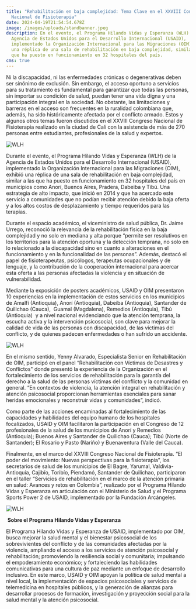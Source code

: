 ```yaml
---
title: "Rehabilitación en baja complejidad: Tema Clave en el XXVIII Congreso
  Nacional de Fisioterapia"
date: 2024-04-19T21:54:54.678Z
image: /images/uploads/standbanner.jpeg
description: En el evento, el Programa Hilando Vidas y Esperanza (WLH) de la
  Agencia de Estados Unidos para el Desarrollo Internacional (USAID),
  implementado la Organización Internacional para las Migraciones (OIM), exhibió
  una réplica de una sala de rehabilitación en baja complejidad, similar a las
  que ha puesto en funcionamiento en 32 hospitales del país.
cms: true
---
```

Ni la discapacidad, ni las enfermedades crónicas o degenerativas deben ser sinónimo de exclusión. Sin embargo, el acceso oportuno a servicios para su tratamiento es fundamental para garantizar que todas las personas, sin importar su condición de salud, puedan tener una vida digna y una participación integral en la sociedad. No obstante, las limitaciones y barreras en el acceso son frecuentes en la ruralidad colombiana que, además, ha sido históricamente afectada por el conflicto armado. Estos y algunos otros temas fueron discutidos en el XXVIII Congreso Nacional de Fisioterapia realizado en la ciudad de Cali con la asistencia de más de 270 personas entre estudiantes, profesionales de la salud y expertos.

![WLH](https://colombia.iom.int/sites/g/files/tmzbdl1011/files/images/Notas/standbanner3.jpg)

Durante el evento, el Programa Hilando Vidas y Esperanza (WLH) de la Agencia de Estados Unidos para el Desarrollo Internacional (USAID), implementado la Organización Internacional para las Migraciones (OIM), exhibió una réplica de una sala de rehabilitación en baja complejidad, similar a las que ha puesto en funcionamiento en 32 hospitales del país en municipios como Anorí, Buenos Aires, Pradera, Dabeiba y Tibú. Una estrategia de alto impacto, que inició en 2014 y que ha acercado este servicio a comunidades que no podían recibir atención debido la baja oferta y a los altos costos de desplazamiento y tiempo requeridos para las terapias.

Durante el espacio académico, el viceministro de salud pública, Dr. Jaime Urrego, reconoció la relevancia de la rehabilitación física en la baja complejidad y no solo en mediana y alta porque “permite ser resolutivos en los territorios para la atención oportuna y la detección temprana, no solo en lo relacionado a la discapacidad sino en cuanto a alteraciones en el funcionamiento y en la funcionalidad de las personas”. Además, destacó el papel de fisioterapeutas, psicólogos, terapeutas ocupacionales y de lenguaje, y la contribución de la cooperación internacional para acercar esta oferta a las personas afectadas la violencia y en situación de vulnerabilidad.

Mediante la exposición de posters académicos, USAID y OIM presentaron 10 experiencias en la implementación de estos servicios en los municipios de Amalfí (Antioquia), Anorí (Antioquia), Dabeiba (Antioquia), Santander de Quilichao (Cauca),  Guamal (Magdalena), Remedios (Antioquia), Tibú (Antioquia)  y a nivel nacional evidenciando que la atención temprana, la escucha activa y la intervención psicosocial, son clave para mejorar la calidad de vida de las personas con discapacidad, de las víctimas del conflicto, y de quienes padecen enfermedades o han sufrido un accidente.

![WLH](https://colombia.iom.int/sites/g/files/tmzbdl1011/files/images/Notas/standbanner2.jpg)

En el mismo sentido, Yenny Alvarado, Especialista Senior en Rehabilitación de OIM, participó en el panel “Rehabilitación con Víctimas de Desastres y Conflictos" donde presentó la experiencia de la Organización en el fortalecimiento de los servicios de rehabilitación para la garantía del derecho a la salud de las personas víctimas del conflicto y la comunidad en general. “En contextos de violencia, la atención integral en rehabilitación y atención psicosocial proporcionan herramientas esenciales para sanar heridas emocionales y reconstruir vidas y comunidades”, indicó.

Como parte de las acciones encaminadas al fortalecimiento de las capacidades y habilidades del equipo humano de los hospitales focalizados, USAID y OIM facilitaron la participación en el Congreso de 12 profesionales de la salud de los municipios de Anorí y Remedios (Antioquia); Buenos Aires y Santander de Quilichao (Cauca); Tibú (Norte de Santander); El Rosario y Pasto (Nariño) y Buenaventura (Valle del Cauca).

Finalmente, en el marco del XXVIII Congreso Nacional de Fisioterapia. “El poder del movimiento: Nuevas perspectivas para la fisioterapia”, los secretarios de salud de los municipios de El Bagre, Yarumal, Valdivia-Antioquia, Cajibío, Toribío, Piendamó, Santander de Quilichao, participaron en el taller “Servicios de rehabilitación en el marco de la atención primaria en salud: Avances y retos en Colombia”, realizado por el Programa Hilando Vidas y Esperanza en articulación con el Ministerio de Salud y el Programa Sports Power 2 de USAID, implementado por la Fundación Arcángeles.

![WLH](https://colombia.iom.int/sites/g/files/tmzbdl1011/files/images/Notas/standbanner4.jpg)

 **Sobre el Programa Hilando Vidas y Esperanza**

El Programa Hilando Vidas y Esperanza de USAID, implementado por OIM, busca mejorar la salud mental y el bienestar psicosocial de los sobrevivientes del conflicto y de las comunidades afectadas por la violencia, ampliando el acceso a los servicios de atención psicosocial y rehabilitación; promoviendo la resiliencia social y comunitaria; impulsando el empoderamiento económico; y fortaleciendo las habilidades comunicativas para una cultura de paz mediante un enfoque de desarrollo inclusivo. En este marco, USAID y OIM apoyan la política de salud mental a nivel local, la implementación de espacios psicosociales y servicios de telemedicina en hospitales públicos, y la generación de alianzas para desarrollar procesos de formación, investigación y proyección social para la salud mental y la atención psicosocial.